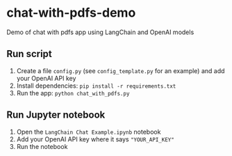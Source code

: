 # chat-with-pdfs-demo

Demo of chat with pdfs app using LangChain and OpenAI models

## Run script

1. Create a file `config.py` (see `config_template.py` for an example) and add your OpenAI API key
2. Install dependencies: `pip install -r requirements.txt`
3. Run the app: `python chat_with_pdfs.py`

## Run Jupyter notebook

1. Open the `LangChain Chat Example.ipynb` notebook 
2. Add your OpenAI API key where it says `"YOUR_API_KEY"`
3. Run the notebook